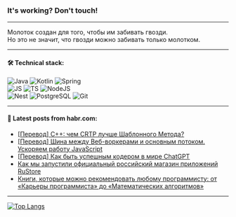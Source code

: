 ### It's working? Don't touch!

---
Молоток создан для того, чтобы им забивать гвозди. <br>
Но это не значит, что гвозди можно забивать только молотком.

---

#### 🛠️ Technical stack:

![Java](https://img.shields.io/badge/Java-informational?logo=Oracle&style=flat&logoColor=white&color=FF4500)
![Kotlin](https://img.shields.io/badge/Kotlin-informational?logo=Kotlin&style=flat&logoColor=white&color=774D97)
![Spring](https://img.shields.io/badge/SpringBoot-informational?logo=SpringBoot&style=flat&logoColor=white&color=6DB33F) <br>
![JS](https://img.shields.io/badge/JS-informational?logo=javaScript&style=flat&logoColor=black&color=F7Df1E)
![TS](https://img.shields.io/badge/TypeScript-informational?logo=typeScript&style=flat&logoColor=black&color=0667A8)
![NodeJS](https://img.shields.io/badge/NodeJS-informational?logo=node.js&style=flat&logoColor=white&color=70A760) <br>
![Nest](https://img.shields.io/badge/NestJS-informational?logo=NestJS&style=flat&logoColor=white&color=E0234E)
![PostgreSQL](https://img.shields.io/badge/PostgreSQL-informational?logo=PostgreSQL&style=flat&logoColor=white&color=DAA520)
![Git](https://img.shields.io/badge/Git-informational?logo=git&style=flat&logoColor=white&color=778899)

___

#### 💬 Latest posts from habr.com:

<!-- BLOG-POST-LIST:START -->
- [[Перевод] C++: чем CRTP лучше Шаблонного Метода?](https://habr.com/ru/companies/otus/articles/752530/?utm_source=habrahabr&utm_medium=rss&utm_campaign=752530)
- [[Перевод] Шина между Веб-воркерами и основным потоком. Ускоряем работу JavaScript](https://habr.com/ru/articles/752526/?utm_source=habrahabr&utm_medium=rss&utm_campaign=752526)
- [[Перевод] Как быть успешным кодером в мире ChatGPT](https://habr.com/ru/companies/sibur_official/articles/752520/?utm_source=habrahabr&utm_medium=rss&utm_campaign=752520)
- [Как мы запустили официальный российский магазин приложений RuStore](https://habr.com/ru/companies/vk/articles/752070/?utm_source=habrahabr&utm_medium=rss&utm_campaign=752070)
- [Книги, которые можно рекомендовать любому программисту: от «Карьеры программиста» до «Математических алгоритмов»](https://habr.com/ru/companies/ru_mts/articles/752488/?utm_source=habrahabr&utm_medium=rss&utm_campaign=752488)
<!-- BLOG-POST-LIST:END -->

---
[![Top Langs](https://github-readme-stats-git-master-advtsetting-gmailcom.vercel.app/api/top-langs/?username=zloylis&langs_count=10&hide_title=false&title_color=e6edf3&size_weight=0.5&count_weight=0.5&layout=compact&hide_border=true&theme=dracula)](https://github.com/zloylis)

<!-- ![GitHub stats](https://github-readme-stats-git-master-advtsetting-gmailcom.vercel.app/api?username=zloylis&show_icons=true&hide_border=true&theme=dracula&hide_title=true&include_all_commits=true&count_private=true&hide=contribs&hide_rank=true) -->
